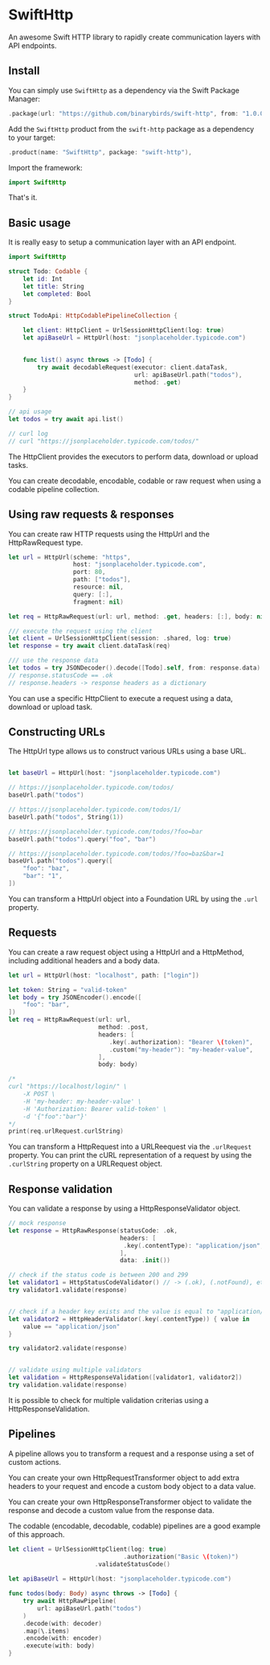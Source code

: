 # SwiftHttp

An awesome Swift HTTP library to rapidly create communication layers with API endpoints. 

## Install

You can simply use `SwiftHttp` as a dependency via the Swift Package Manager:

```swift
.package(url: "https://github.com/binarybirds/swift-http", from: "1.0.0"),
```

Add the `SwiftHttp` product from the `swift-http` package as a dependency to your target:

```swift
.product(name: "SwiftHttp", package: "swift-http"),
```

Import the framework:

```swift
import SwiftHttp
```

That's it.


## Basic usage

It is really easy to setup a communication layer with an API endpoint.

```swift
import SwiftHttp

struct Todo: Codable {
    let id: Int
    let title: String
    let completed: Bool
}

struct TodoApi: HttpCodablePipelineCollection {

    let client: HttpClient = UrlSessionHttpClient(log: true)
    let apiBaseUrl = HttpUrl(host: "jsonplaceholder.typicode.com")

    
    func list() async throws -> [Todo] {
        try await decodableRequest(executor: client.dataTask,
                                   url: apiBaseUrl.path("todos"),
                                   method: .get)
    }    
}

// api usage
let todos = try await api.list()

// curl log
// curl "https://jsonplaceholder.typicode.com/todos/"

```

The HttpClient provides the executors to perform data, download or upload tasks.

You can create decodable, encodable, codable or raw request when using a codable pipeline collection.


## Using raw requests & responses

You can create raw HTTP requests using the HttpUrl and the HttpRawRequest type.   

```swift
let url = HttpUrl(scheme: "https",
                  host: "jsonplaceholder.typicode.com",
                  port: 80,
                  path: ["todos"],
                  resource: nil,
                  query: [:],
                  fragment: nil)

let req = HttpRawRequest(url: url, method: .get, headers: [:], body: nil)

/// execute the request using the client
let client = UrlSessionHttpClient(session: .shared, log: true)
let response = try await client.dataTask(req)

/// use the response data
let todos = try JSONDecoder().decode([Todo].self, from: response.data)
// response.statusCode == .ok
// response.headers -> response headers as a dictionary
``` 

You can use a specific HttpClient to execute a request using a data, download or upload task.


## Constructing URLs

The HttpUrl type allows us to construct various URLs using a base URL. 

```swift

let baseUrl = HttpUrl(host: "jsonplaceholder.typicode.com")

// https://jsonplaceholder.typicode.com/todos/
baseUrl.path("todos")               

// https://jsonplaceholder.typicode.com/todos/1/
baseUrl.path("todos", String(1))    

// https://jsonplaceholder.typicode.com/todos/?foo=bar
baseUrl.path("todos").query("foo", "bar")

// https://jsonplaceholder.typicode.com/todos/?foo=baz&bar=1
baseUrl.path("todos").query([
    "foo": "baz",
    "bar": "1",
])
```

You can transform a HttpUrl object into a Foundation URL by using the `.url` property.

## Requests

You can create a raw request object using a HttpUrl and a HttpMethod, including additional headers and a body data.

```swift
let url = HttpUrl(host: "localhost", path: ["login"])

let token: String = "valid-token"
let body = try JSONEncoder().encode([
    "foo": "bar",
])
let req = HttpRawRequest(url: url,
                         method: .post,
                         headers: [
                            .key(.authorization): "Bearer \(token)",
                            .custom("my-header"): "my-header-value",
                         ],
                         body: body)

/*
curl "https://localhost/login/" \
    -X POST \
    -H 'my-header: my-header-value' \
    -H 'Authorization: Bearer valid-token' \
    -d '{"foo":"bar"}'
*/
print(req.urlRequest.curlString) 
```

You can transform a HttpRequest into a URLReequest via the `.urlRequest` property.
You can print the cURL representation of a request by using the `.curlString` property on a URLRequest object.


## Response validation

You can validate a response by using a HttpResponseValidator object.

```swift
// mock response
let response = HttpRawResponse(statusCode: .ok,
                               headers: [
                                .key(.contentType): "application/json",
                               ],
                               data: .init())

// check if the status code is between 200 and 299               
let validator1 = HttpStatusCodeValidator() // -> (.ok), (.notFound), etc.
try validator1.validate(response)


// check if a header key exists and the value is equal to "application/json"
let validator2 = HttpHeaderValidator(.key(.contentType)) { value in
    value == "application/json"
}

try validator2.validate(response)


// validate using multiple validators
let validation = HttpResponseValidation([validator1, validator2])
try validation.validate(response)
```

It is possible to check for multiple validation criterias using a HttpResponseValidation. 


## Pipelines

A pipeline allows you to transform a request and a response using a set of custom actions. 

You can create your own HttpRequestTransformer object to add extra headers to your request and encode a custom body object to a data value.

You can create your own HttpResponseTransformer object to validate the response and decode a custom value from the response data.

The codable (encodable, decodable, codable) pipelines are a good example of this approach.

```swift
let client = UrlSessionHttpClient(log: true)
								.authorization("Basic \(token)")
        				.validateStatusCode()
            
let apiBaseUrl = HttpUrl(host: "jsonplaceholder.typicode.com")            

func todos(body: Body) async throws -> [Todo] {
    try await HttpRawPipeline(
        url: apiBaseUrl.path("todos")
    )
    .decode(with: decoder)
    .map(\.items)
    .encode(with: encoder)
    .execute(with: body)
}
```
